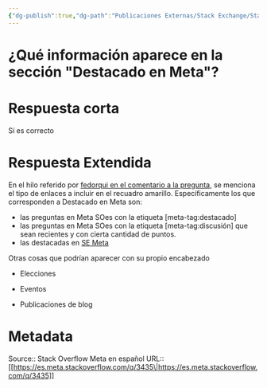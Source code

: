 ```yaml
---
{"dg-publish":true,"dg-path":"Publicaciones Externas/Stack Exchange/Stack Overflow en español/Stack Overflow en español Meta/es.meta.stackoverflow.com-3435.md","permalink":"/publicaciones-externas/stack-exchange/stack-overflow-en-espanol/stack-overflow-en-espanol-meta/es-meta-stackoverflow-com-3435/","title":"¿Qué información aparece en la sección \"Destacado en Meta\"?","hide":true,"noteIcon":"default","created":"2024-04-03T12:49:10.511-06:00","updated":"2024-04-05T16:44:03.120-06:00"}
---
```


# ¿Qué información aparece en la sección "Destacado en Meta"?

# Respuesta corta
Sí es correcto
# Respuesta Extendida

En el hilo referido por [fedorqui en el comentario a la pregunta][2], se menciona el tipo de enlaces a incluir en el recuadro amarillo. Específicamente los que corresponden a Destacado en Meta son:

- las preguntas en Meta SOes con la etiqueta [meta-tag:destacado]
- las preguntas en Meta SOes con la etiqueta [meta-tag:discusión] que sean recientes y con cierta cantidad de puntos.
- las destacadas en [SE Meta][1]

Otras cosas que podrían aparecer con su propio encabezado

- Elecciones
- Eventos
- Publicaciones de blog

  [1]: http://meta.stackexchange.com
  [2]: https://es.meta.stackoverflow.com/questions/3434/en-la-secci%C3%B3n-destacado-en-meta-qu%C3%A9-informaci%C3%B3n-deber%C3%ADa-aparecer#comment12288_3434

# Metadata
Source:: Stack Overflow Meta en español
URL:: [[https://es.meta.stackoverflow.com/q/3435\|https://es.meta.stackoverflow.com/q/3435]]

